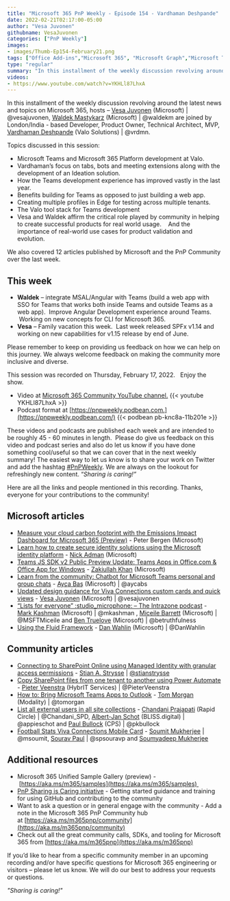 ```yaml
---
title: "Microsoft 365 PnP Weekly - Episode 154 - Vardhaman Deshpande"
date: 2022-02-21T02:17:00-05:00
author: "Vesa Juvonen"
githubname: VesaJuvonen
categories: ["PnP Weekly"]
images:
- images/Thumb-Ep154-February21.png
tags: ["Office Add-ins","Microsoft 365", "Microsoft Graph","Microsoft Teams","SharePoint","SharePoint Framework (SPFx)"]
type: "regular"
summary: "In this installment of the weekly discussion revolving around the latest news and topics on Microsoft 365, hosts – Vesa Juvonen (Microsoft), Waldek Mastykarz (Microsoft) are joined by London/India - based Developer, Product Owner, Technical Architect, MVP, Vardhaman Deshpande (Valo Solutions)."
videos:
- https://www.youtube.com/watch?v=YKHLl87LhxA
---
```


In this installment of the weekly discussion revolving around the latest news and topics on Microsoft 365, hosts – [Vesa Juvonen](https://twitter.com/vesajuvonen) (Microsoft) | @vesajuvonen, [Waldek Mastykarz](https://twitter.com/waldekm) (Microsoft) | @waldekm are joined by London/India - based Developer, Product Owner, Technical Architect, MVP, [Vardhaman Deshpande](https://twitter.com/vrdmn) (Valo Solutions) | @vrdmn.

Topics discussed in this session:

*   Microsoft Teams and Microsoft 365 Platform development at Valo.
*   Vardhaman’s focus on tabs, bots and meeting extensions along with the development of an Ideation solution. 
*   How the Teams development experience has improved vastly in the last year.    
*   Benefits building for Teams as opposed to just building a web app. 
*   Creating multiple profiles in Edge for testing across multiple tenants. 
*   The Valo tool stack for Teams development
*   Vesa and Waldek affirm the critical role played by community in helping to create successful products for real world usage.    And the importance of real-world use cases for product validation and evolution.    

We also covered 12 articles published by Microsoft and the PnP Community over the last week. 

## This week 

*   **Waldek** – integrate MSAL/Angular with Teams (build a web app with SSO for Teams that works both inside Teams and outside Teams as a web app).  Improve Angular Development experience around Teams.   Working on new concepts for CLI for Microsoft 365.
*   **Vesa** – Family vacation this week.  Last week released SPFx v1.14 and working on new capabilities for v1.15 release by end of June.

Please remember to keep on providing us feedback on how we can help on this journey. We always welcome feedback on making the community more inclusive and diverse.

This session was recorded on Thursday, February 17, 2022.   Enjoy the show. 

*   Video at [Microsoft 365 Community YouTube channel.](https://aka.ms/m365pnp-videos)
    {{< youtube YKHLl87LhxA >}}
*   Podcast format at [https://pnpweekly.podbean.com.](https://pnpweekly.podbean.com/)
    {{< podbean pb-knc8a-11b201e >}}

These videos and podcasts are published each week and are intended to be roughly 45 - 60 minutes in length.  Please do give us feedback on this video and podcast series and also do let us know if you have done something cool/useful so that we can cover that in the next weekly summary! The easiest way to let us know is to share your work on Twitter and add the hashtag [#PnPWeekly](https://twitter.com/search?q=%23pnpweekly). We are always on the lookout for refreshingly new content. “_Sharing is caring!”_ 

Here are all the links and people mentioned in this recording. Thanks, everyone for your contributions to the community!

## Microsoft articles

*   [Measure your cloud carbon footprint with the Emissions Impact Dashboard for Microsoft 365 (Preview)](https://techcommunity.microsoft.com/t5/microsoft-365-blog/measure-your-cloud-carbon-footprint-with-the-emissions-impact/ba-p/3144426) - Peter Bergen (Microsoft)
*   [Learn how to create secure identity solutions using the Microsoft identity platform](https://devblogs.microsoft.com/microsoft365dev/learn-how-to-create-secure-identity-solutions-using-the-microsoft-identity-platform/) - [Nick Adman](https://www.linkedin.com/in/nick-adman-2a983918b/) (Microsoft)
*   [Teams JS SDK v2 Public Preview Update: Teams Apps in Office.com & Office App for Windows](https://devblogs.microsoft.com/microsoft365dev/teams-js-sdk-v2-public-preview-update-teams-apps-in-office-com-office-app-for-windows/) - [Zakiullah Khan](https://www.linkedin.com/in/simplyzaki/) (Microsoft)
*   [Learn from the community: Chatbot for Microsoft Teams personal and group chats](https://devblogs.microsoft.com/microsoft365dev/learn-from-the-community-chatbot-for-microsoft-teams-personal-and-group-chats/) - [Ayça Baş](https://twitter.com/aycabs) (Microsoft) | @aycabs
*   [Updated design guidance for Viva Connections custom cards and quick views](https://devblogs.microsoft.com/microsoft365dev/updated-design-guidance-for-viva-connections-custom-cards/) - [Vesa Juvonen](https://twitter.com/vesajuvonen) (Microsoft) | @vesajuvonen
*   [“Lists for everyone” :studio\_microphone: – The Intrazone podcast](https://techcommunity.microsoft.com/t5/microsoft-sharepoint-blog/lists-for-everyone-the-intrazone-podcast/ba-p/3163824) - [Mark Kashman](https://twitter.com/mkashman) (Microsoft) | @mkashman , [Miceile Barrett](https://twitter.com/MSFTMiceile) (Microsoft) | @MSFTMiceile and [Ben Truelove](https://twitter.com/betruthfulness) (Microsoft) | @betruthfulness
*   [Using the Fluid Framework](https://www.youtube.com/watch?v=kNmK9n4_jUM) - [Dan Wahlin](https://twitter.com/DanWahlin) (Microsoft) | @DanWahlin

## Community articles

*   [Connecting to SharePoint Online using Managed Identity with granular access permissions](https://learningbydoing.cloud/blog/connecting-to-sharepoint-online-using-managed-identity-with-granular-access-permissions/) - [Stian A. Strysse](https://twitter.com/stianstrysse) | [@stianstrysse](/t5/user/viewprofilepage/user-id/250465)
*   [Copy SharePoint files from one tenant to another using Power Automate](https://sharepains.com/2022/02/16/one-tenant-to-another-power-automate/) - [Pieter Veenstra](https://twitter.com/PieterVeenstra) (HybrIT Services) | @PieterVeenstra
*   [How to: Bring Microsoft Teams Apps to Outlook](https://www.youtube.com/watch?v=HKn_DajbmF0) - [Tom Morgan](https://twitter.com/tomorgan) (Modality) | @tomorgan
*   [List all external users in all site collections](https://pnp.github.io/script-samples/spo-list-site-externalusers/README.html?tabs=cli-m365-ps) - [Chandani Prajapati](https://twitter.com/Chandani_SPD) (Rapid Circle) | @Chandani\_SPD, [Albert-Jan Schot](https://twitter.com/appieschot) (BLISS.digital) | @appieschot and [Paul Bullock](https://twitter.com/pkbullock) (CPS) | @pkbullock
*   [Football Stats Viva Connections Mobile Card](https://github.com/pnp/sp-dev-fx-aces/tree/main/samples/PrimaryTextCard-FootballStats) - [Soumit Mukherjee](https://twitter.com/msoumit) | @msoumit, [Sourav Paul](https://twitter.com/spsouravp) | @spsouravp and [Soumyadeep Mukherjee](https://github.com/soumyadeep2207)

## Additional resources

*   Microsoft 365 Unified Sample Gallery (preview) - [https://aka.ms/m365/samples](https://aka.ms/m365/samples) 
*   [PnP Sharing is Caring initiative](https://aka.ms/sharing-is-caring) \- Getting started guidance and training for using GitHub and contributing to the community
*   Want to ask a question or in general engage with the community - Add a note in the Microsoft 365 PnP Community hub at [https://aka.ms/m365pnp/community](https://aka.ms/m365pnp/community)
*   Check out all the great community calls, SDKs, and tooling for Microsoft 365 from [https://aka.ms/m365pnp](https://aka.ms/m365pnp)

If you’d like to hear from a specific community member in an upcoming recording and/or have specific questions for Microsoft 365 engineering or visitors – please let us know. We will do our best to address your requests or questions.

_"Sharing is caring!"_ 

